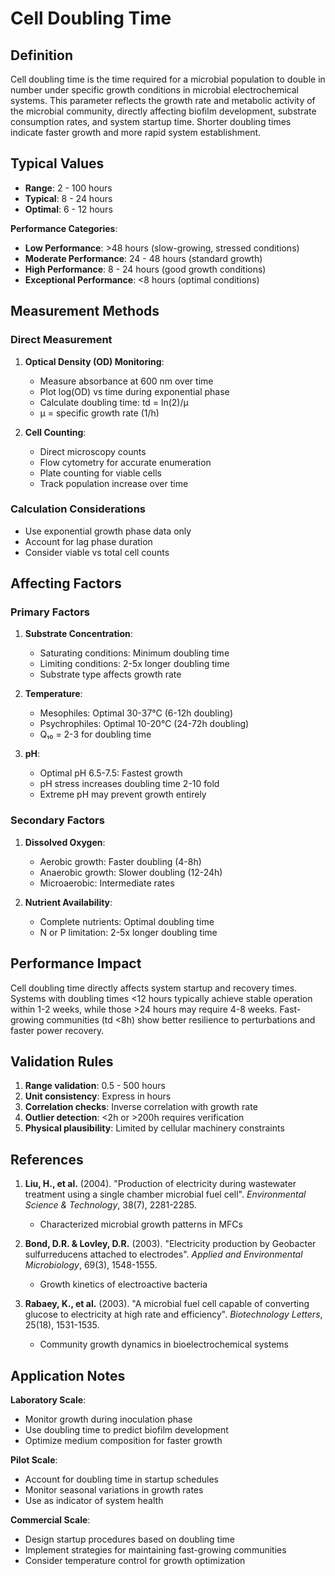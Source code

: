 <!--
Parameter ID: doubling_time
Category: biological
Generated: 2025-01-16T10:36:00.000Z
-->

# Cell Doubling Time

## Definition

Cell doubling time is the time required for a microbial population to double in
number under specific growth conditions in microbial electrochemical systems.
This parameter reflects the growth rate and metabolic activity of the microbial
community, directly affecting biofilm development, substrate consumption rates,
and system startup time. Shorter doubling times indicate faster growth and more
rapid system establishment.

## Typical Values

- **Range**: 2 - 100 hours
- **Typical**: 8 - 24 hours
- **Optimal**: 6 - 12 hours

**Performance Categories**:

- **Low Performance**: >48 hours (slow-growing, stressed conditions)
- **Moderate Performance**: 24 - 48 hours (standard growth)
- **High Performance**: 8 - 24 hours (good growth conditions)
- **Exceptional Performance**: <8 hours (optimal conditions)

## Measurement Methods

### Direct Measurement

1. **Optical Density (OD) Monitoring**:

   - Measure absorbance at 600 nm over time
   - Plot log(OD) vs time during exponential phase
   - Calculate doubling time: td = ln(2)/μ
   - μ = specific growth rate (1/h)

2. **Cell Counting**:
   - Direct microscopy counts
   - Flow cytometry for accurate enumeration
   - Plate counting for viable cells
   - Track population increase over time

### Calculation Considerations

- Use exponential growth phase data only
- Account for lag phase duration
- Consider viable vs total cell counts

## Affecting Factors

### Primary Factors

1. **Substrate Concentration**:

   - Saturating conditions: Minimum doubling time
   - Limiting conditions: 2-5x longer doubling time
   - Substrate type affects growth rate

2. **Temperature**:

   - Mesophiles: Optimal 30-37°C (6-12h doubling)
   - Psychrophiles: Optimal 10-20°C (24-72h doubling)
   - Q₁₀ = 2-3 for doubling time

3. **pH**:
   - Optimal pH 6.5-7.5: Fastest growth
   - pH stress increases doubling time 2-10 fold
   - Extreme pH may prevent growth entirely

### Secondary Factors

1. **Dissolved Oxygen**:

   - Aerobic growth: Faster doubling (4-8h)
   - Anaerobic growth: Slower doubling (12-24h)
   - Microaerobic: Intermediate rates

2. **Nutrient Availability**:
   - Complete nutrients: Optimal doubling time
   - N or P limitation: 2-5x longer doubling time

## Performance Impact

Cell doubling time directly affects system startup and recovery times. Systems
with doubling times <12 hours typically achieve stable operation within 1-2
weeks, while those >24 hours may require 4-8 weeks. Fast-growing communities (td
<8h) show better resilience to perturbations and faster power recovery.

## Validation Rules

1. **Range validation**: 0.5 - 500 hours
2. **Unit consistency**: Express in hours
3. **Correlation checks**: Inverse correlation with growth rate
4. **Outlier detection**: <2h or >200h requires verification
5. **Physical plausibility**: Limited by cellular machinery constraints

## References

1. **Liu, H., et al.** (2004). "Production of electricity during wastewater
   treatment using a single chamber microbial fuel cell". _Environmental Science
   & Technology_, 38(7), 2281-2285.

   - Characterized microbial growth patterns in MFCs

2. **Bond, D.R. & Lovley, D.R.** (2003). "Electricity production by Geobacter
   sulfurreducens attached to electrodes". _Applied and Environmental
   Microbiology_, 69(3), 1548-1555.

   - Growth kinetics of electroactive bacteria

3. **Rabaey, K., et al.** (2003). "A microbial fuel cell capable of converting
   glucose to electricity at high rate and efficiency". _Biotechnology Letters_,
   25(18), 1531-1535.
   - Community growth dynamics in bioelectrochemical systems

## Application Notes

**Laboratory Scale**:

- Monitor growth during inoculation phase
- Use doubling time to predict biofilm development
- Optimize medium composition for faster growth

**Pilot Scale**:

- Account for doubling time in startup schedules
- Monitor seasonal variations in growth rates
- Use as indicator of system health

**Commercial Scale**:

- Design startup procedures based on doubling time
- Implement strategies for maintaining fast-growing communities
- Consider temperature control for growth optimization
